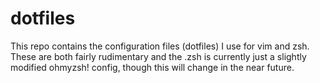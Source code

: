 # dotfiles
This repo contains the configuration files (dotfiles) I use for vim and zsh. These are both fairly rudimentary and the .zsh is currently just a slightly modified ohmyzsh! config, though this will change in the near future.
